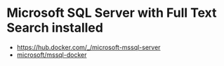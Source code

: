 # Microsoft SQL Server with Full Text Search installed

* https://hub.docker.com/_/microsoft-mssql-server
* [microsoft/mssql-docker](https://github.com/microsoft/mssql-docker)
